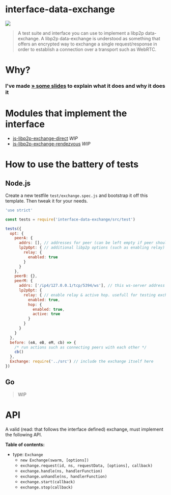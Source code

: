 interface-data-exchange
===================

[![](https://img.shields.io/badge/made%20by-mkg20001-blue.svg?style=flat-square)](https://github.com/mkg20001)

> A test suite and interface you can use to implement a libp2p data-exchange. A libp2p data-exchange is understood as something that offers an encrypted way to exchange a single request/response in order to establish a connection over a transport such as WebRTC.

# Why?

### I've made [ » some slides](https://docs.google.com/presentation/d/1yfxI_4wY-5ydFxcIr2NBsg8E0wyJJStekRfectZjcf0/edit?usp=sharing) to explain what it does and why it does it

# Modules that implement the interface

- [js-libp2p-exchange-direct](https://github.com/mkg20001/libp2p-exchange-direct) _WIP_
- [js-libp2p-exchange-rendezvous](https://github.com/mkg20001/libp2p-exchange-rendezvous) _WIP_

# How to use the battery of tests

## Node.js

Create a new testfile `test/exchange.spec.js` and bootstrap it off this template. Then tweak it for your needs.

```js
'use strict'

const tests = require('interface-data-exchange/src/test')

tests({
  opt: {
    peerA: {
      addrs: [], // addresses for peer (can be left empty if peer should only listen on circuit)
      lp2pOpt: { // additional libp2p options (such as enabling relay)
        relay: {
          enabled: true
        }
      }
    },
    peerB: {},
    peerM: {
      addrs: ['/ip4/127.0.0.1/tcp/5394/ws'], // this ws-server address will get faked in the browser
      lp2pOpt: {
        relay: { // enable relay & active hop. usefull for testing exchanges over circuit
          enabled: true,
          hop: {
            enabled: true,
            active: true
          }
        }
      }
    }
  },
  before: (eA, eB, eM, cb) => {
    /* run actions such as connecting peers with each other */
    cb()
  },
  Exchange: require('../src') // include the exchange itself here
})
```

## Go

> WIP

# API

A valid (read: that follows the interface defined) exchange, must implement the following API.

**Table of contents:**

- type: `Exchange`
  - `new Exchange(swarm, [options])`
  - `exchange.request(id, ns, requestData, [options], callback)`
  - `exchange.handle(ns, handlerFunction)`
  - `exchange.unhandle(ns, handlerFunction)`
  - `exchange.start(callback)`
  - `exchange.stop(callback)`

